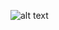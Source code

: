 ![alt text](https://github.com/AlwiAnggoro/Stok-Barang-Simpel-Simple-Stock-Software/blob/main/Screenshots/1.png?raw=true)
